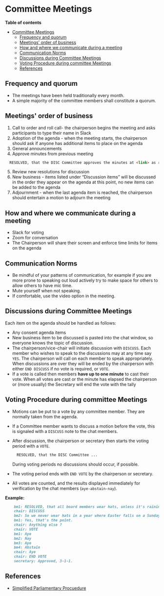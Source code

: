 # Committee Meetings

**Table of contents**

- [Committee Meetings](#committee-meetings)
  - [Frequency and quorum](#frequency-and-quorum)
  - [Meetings' order of business](#meetings-order-of-business)
  - [How and where we communicate during a meeting](#how-and-where-we-communicate-during-a-meeting)
  - [Communication Norms](#communication-norms)
  - [Discussions during Committee Meetings](#discussions-during-committee-meetings)
  - [Voting Procedure during committee Meetings](#voting-procedure-during-committee-meetings)
  - [References](#references)

## Frequency and quorum

- The meetings have been held traditionally every month.
- A simple majority of the committee members shall constitute a quorum.

## Meetings' order of business

1. Call to order and roll call- the chairperson begins the meeting and asks participants to type their name in Slack
2. Adoption of the agenda - when the meeting starts, the chairperson should ask if anyone has additional items to place on the agenda
3. General announcements
4. Approve minutes from previous meeting

  ```md
    RESOLVED, that the DISC Committee approves the minutes at <link> as representing a true and accurate record of the <full date> meeting.
  ```

5. Review new resolutions for discussion
6. New business - items listed under “Discussion items” will be discussed in the order they appear on the agenda at this
   point, no new items can be added to the agenda
7. Adjournment - when the last agenda item is reached, the chairperson should entertain a motion to adjourn the meeting

## How and where we communicate during a meeting

- Slack for voting
- Zoom for conversation
- The Chairperson will share their screen and enforce time limits for items on the agenda

## Communication Norms

- Be mindful of your patterns of communication, for example if you are more prone to speaking out loud actively try to
  make space for others to allow others to have mic time.
- Mute yourself when not speaking.
- If comfortable, use the video option in the meeting.

## Discussions during Committee Meetings

Each item on the agenda should be handled as follows:

- Any consent agenda items
- New business item to be discussed is pasted into the chat window, so everyone knows the topic of discussion.
- The chairperson/vice-chair will initiate discussion with `DISCUSS`. Each member who wishes to speak to the discussions may at any time say `YES`.
  The chairperson will call on each member to speak appropriately. When discussions are over they will be ended by the chairperson
  with either `END DISCUSS` if no vote is required, or `VOTE`.
- If a vote is called then members **have up to one minute** to cast their vote. When all votes are cast or the minute
  has elapsed the chairperson or (more usually) the Secretary will end the vote with the tally

## Voting Procedure during committee Meetings

- Motions can be put to a vote by any committee member. They are normally taken from the agenda.
- If a Committee member wants to discuss a motion before the vote, this is signaled with a `DISCUSS` note to the chat members.
- After discussion, the chairperson or secretary then starts the voting period with a `VOTE`.
  
  ```md
    RESOLVED, that the DISC Committee ... 
  ```
  
  During voting periods no discussions should occur, if possible.
- The voting period ends with `END VOTE` by the chairperson or secretary.
- All votes are counted, and the results displayed immediately for verification by the chat members (`aye-abstain-nay`).

**Example:**

```md
    bm1: RESOLVED, that all board members wear hats, unless it's raining, a Friday, or Easter falls on a Sunday.
    chair: DISCUSS
    bm2: So we never wear hats in a year where Easter falls on a Sunday ?
    bm1: Yes, that's the point.
    chair: Anything else ?
    chair: VOTE
    bm1: Aye
    bm2: Nay
    bm3: Aye
    bm4: Abstain
    chair: Aye
    chair: END VOTE
    secretary: Approved, 3-1-1.
```

## References

- [Simplified Parliamentary Procuedure](https://prepareiowa.training-source.org/sites/default/files/boh/documents/PM1781.pdf)
